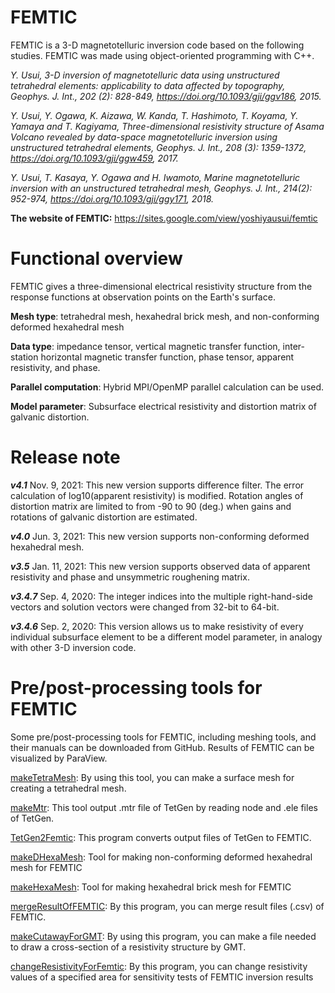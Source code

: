 # FEMTIC
FEMTIC is a 3-D magnetotelluric inversion code based on the following studies. 
FEMTIC was made using object-oriented programming with C++.

*Y. Usui, 3-D inversion of magnetotelluric data using unstructured tetrahedral elements: applicability to data affected by topography, Geophys. J. Int., 202 (2): 828-849, https://doi.org/10.1093/gji/ggv186, 2015.*

*Y. Usui, Y. Ogawa, K. Aizawa, W. Kanda, T. Hashimoto, T. Koyama, Y. Yamaya and T. Kagiyama, Three-dimensional resistivity structure of Asama Volcano revealed by data-space magnetotelluric inversion using unstructured tetrahedral elements, Geophys. J. Int., 208 (3): 1359-1372, https://doi.org/10.1093/gji/ggw459, 2017.*

*Y. Usui, T. Kasaya, Y. Ogawa and H. Iwamoto, Marine magnetotelluric inversion with an unstructured tetrahedral mesh, Geophys. J. Int., 214(2): 952-974, https://doi.org/10.1093/gji/ggy171, 2018.*

**The website of FEMTIC:**
https://sites.google.com/view/yoshiyausui/femtic

# Functional overview
FEMTIC gives a three-dimensional electrical resistivity structure from the response functions at observation points on the Earth's surface.

**Mesh type**: tetrahedral mesh, hexahedral brick mesh, and non-conforming deformed hexahedral mesh

**Data type**: impedance tensor, vertical magnetic transfer function, inter-station horizontal magnetic transfer function, phase tensor, apparent resistivity, and phase.

**Parallel computation**: Hybrid MPI/OpenMP parallel calculation can be used.

**Model parameter**: Subsurface electrical resistivity and distortion matrix of galvanic distortion.

# Release note
***v4.1*** Nov. 9, 2021: This new version supports difference filter. The error calculation of log10(apparent resistivity) is modified. Rotation angles of distortion matrix are limited to from -90 to 90 (deg.) when gains and rotations of galvanic distortion are estimated.

***v4.0*** Jun. 3, 2021: This new version supports non-conforming deformed hexahedral mesh.

***v3.5*** Jan. 11, 2021: This new version supports observed data of apparent resistivity and phase and unsymmetric roughening matrix.

***v3.4.7*** Sep. 4, 2020: The integer indices into the multiple right-hand-side vectors and solution vectors were changed from 32-bit to 64-bit.

***v3.4.6*** Sep. 2, 2020: This version allows us to make resistivity of every individual subsurface element to be a different model parameter, in analogy with other 3-D inversion code.

# Pre/post-processing tools for FEMTIC
Some pre/post-processing tools for FEMTIC, including meshing tools, and their manuals can be downloaded from GitHub. Results of FEMTIC can be visualized by ParaView.

[makeTetraMesh](https://github.com/yoshiya-usui/makeTetraMesh.git): By using this tool, you can make a surface mesh for creating a tetrahedral mesh.

[makeMtr](https://github.com/yoshiya-usui/makeMtr.git): This tool output .mtr file of TetGen by reading node and .ele files of TetGen.

[TetGen2Femtic](https://github.com/yoshiya-usui/TetGen2Femtic.git): This program converts output files of TetGen to FEMTIC.

[makeDHexaMesh](https://github.com/yoshiya-usui/makeDHexaMesh.git): Tool for making non-conforming deformed hexahedral mesh for FEMTIC

[makeHexaMesh](https://github.com/yoshiya-usui/makeHexaMesh.git): Tool for making hexahedral brick mesh for FEMTIC

[mergeResultOfFEMTIC](https://github.com/yoshiya-usui/mergeResultOfFEMTIC.git): By this program, you can merge result files (.csv) of FEMTIC.

[makeCutawayForGMT](https://github.com/yoshiya-usui/makeCutawayForGMT.git): By using this program, you can make a file needed to draw a cross-section of a resistivity structure by GMT.

[changeResistivityForFemtic](https://github.com/yoshiya-usui/changeResistivityForFemtic.git): By this program, you can change resistivity values of a specified area for sensitivity tests of FEMTIC inversion results
